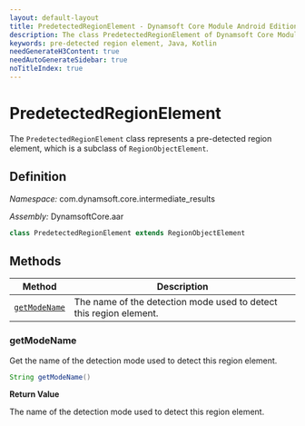 ```yaml
---
layout: default-layout
title: PredetectedRegionElement - Dynamsoft Core Module Android Edition API Reference
description: The class PredetectedRegionElement of Dynamsoft Core Module represents a pre-detected region element, which is a subclass of RegionObjectElement.
keywords: pre-detected region element, Java, Kotlin
needGenerateH3Content: true
needAutoGenerateSidebar: true
noTitleIndex: true
---
```


# PredetectedRegionElement

The `PredetectedRegionElement` class represents a pre-detected region element, which is a subclass of `RegionObjectElement`.

## Definition

*Namespace:* com.dynamsoft.core.intermediate_results

*Assembly:* DynamsoftCore.aar

```java
class PredetectedRegionElement extends RegionObjectElement
```

## Methods

| Method | Description |
| ------ | ----------- |
| [`getModeName`](#getmodename) | The name of the detection mode used to detect this region element. |

### getModeName

Get the name of the detection mode used to detect this region element.

```java
String getModeName()
```

**Return Value**

The name of the detection mode used to detect this region element.
